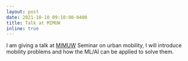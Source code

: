 ```yaml
---
layout: post
date: 2021-10-10 09:10:00-0400
title: Talk at MIMUW
inline: true
---
```


I am giving a talk at [MIMUW](https://www.mimuw.edu.pl/) Seminar on urban mobility, I will introduce mobility problems and how the ML/AI can be applied to solve them.
